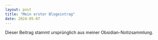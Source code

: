 ```yaml
---
layout: post
title: "Mein erster Blogeintrag"
date: 2024-05-07
---
```


Dieser Beitrag stammt ursprünglich aus meiner Obsidian-Notizsammlung.
